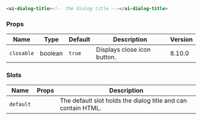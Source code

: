 ```html
<ui-dialog-title><!-- the dialog title --></ui-dialog-title>
```

### Props

| Name       | Type    | Default | Description                 | Version |
| ---------- | ------- | ------- | --------------------------- | ------- |
| `closable` | boolean | `true`  | Displays close icon button. | 8.10.0  |

### Slots

| Name      | Props | Description                                                   |
| --------- | ----- | ------------------------------------------------------------- |
| `default` |       | The default slot holds the dialog title and can contain HTML. |
